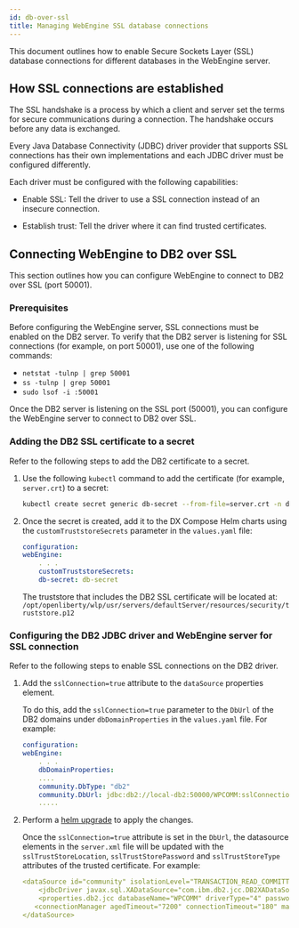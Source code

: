 ```yaml
---
id: db-over-ssl
title: Managing WebEngine SSL database connections
---
```


This document outlines how to enable Secure Sockets Layer (SSL) database connections for different databases in the WebEngine server.

## How SSL connections are established

The SSL handshake is a process by which a client and server set the terms for secure communications during a connection. The handshake occurs before any data is exchanged.

Every Java Database Connectivity (JDBC) driver provider that supports SSL connections has their own implementations and each JDBC driver must be configured differently.

Each driver must be configured with the following capabilities:

- Enable SSL: Tell the driver to use a SSL connection instead of an insecure connection.

- Establish trust: Tell the driver where it can find trusted certificates.

## Connecting WebEngine to DB2 over SSL

This section outlines how you can configure WebEngine to connect to DB2 over SSL (port 50001).

### Prerequisites

Before configuring the WebEngine server, SSL connections must be enabled on the DB2 server. To verify that the DB2 server is listening for SSL connections (for example, on port 50001), use one of the following commands:

- `netstat -tulnp | grep 50001`
- `ss -tulnp | grep 50001`
- `sudo lsof -i :50001`

Once the DB2 server is listening on the SSL port (50001), you can configure the WebEngine server to connect to DB2 over SSL.

### Adding the DB2 SSL certificate to a secret

Refer to the following steps to add the DB2 certificate to a secret.

1. Use the following `kubectl` command to add the certificate (for example, `server.crt`) to a secret:

    ```bash
    kubectl create secret generic db-secret --from-file=server.crt -n dxns
    ```

2. Once the secret is created, add it to the DX Compose Helm charts using the `customTruststoreSecrets` parameter in the `values.yaml` file:

    ```yaml
    configuration: 
    webEngine:
        . . . 
        customTruststoreSecrets: 
        db-secret: db-secret
    ```

    The truststore that includes the DB2 SSL certificate will be located at: `/opt/openliberty/wlp/usr/servers/defaultServer/resources/security/truststore.p12`

### Configuring the DB2 JDBC driver and WebEngine server for SSL connection

Refer to the following steps to enable SSL connections on the DB2 driver.

1. Add the `sslConnection=true` attribute to the `dataSource` properties element.

    To do this, add the `sslConnection=true` parameter to the `DbUrl` of the DB2 domains under `dbDomainProperties` in the `values.yaml` file. For example:

    ```yaml
    configuration: 
    webEngine:
        . . . 
        dbDomainProperties: 
        ....
        community.DbType: "db2"
        community.DbUrl: jdbc:db2://local-db2:50000/WPCOMM:sslConnection=true;
        .....
    ```

2. Perform a [helm upgrade](./helm_upgrade_values.md) to apply the changes.

    Once the `sslConnection=true` attribute is set in the `DbUrl`, the datasource elements in the `server.xml` file will be updated with the `sslTrustStoreLocation`, `sslTrustStorePassword` and `sslTrustStoreType` attributes of the trusted certificate. For example:

    ```yaml
    <dataSource id="community" isolationLevel="TRANSACTION_READ_COMMITTED" jndiName="jdbc/wpcommdbDS" statementCacheSize="10" type="javax.sql.XADataSource">
        <jdbcDriver javax.sql.XADataSource="com.ibm.db2.jcc.DB2XADataSource" libraryRef="global"/>
        <properties.db2.jcc databaseName="WPCOMM" driverType="4" password="{xor}OzY6K2s8MDQ6" portNumber="50000" serverName="10.134.210.37" sslConnection="true" sslTrustStoreLocation="/opt/openliberty/wlp/usr/servers/defaultServer/resources/security/truststore.p12" sslTrustStorePassword="<trustStore_password>" sslTrustStoreType="PKCS12" user="db2inst1"/>
       <connectionManager agedTimeout="7200" connectionTimeout="180" maxIdleTime="1800" maxPoolSize="100" minPoolSize="10" purgePolicy="EntirePool" reapTime="180"/>
    </dataSource>
    ```
